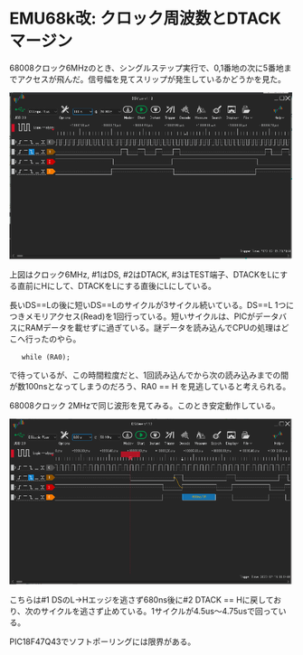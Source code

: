 # EMU68k改: クロック周波数とDTACKマージン

68008クロック6MHzのとき、シングルステップ実行で、0,1番地の次に5番地までアクセスが飛んだ。信号幅を見てスリップが発生しているかどうかを見た。

<img width=500 src="img/02-3-6MHz-DTACK-slipped.png"/>

上図はクロック6MHz, #1はDS, #2はDTACK, #3はTEST端子、DTACKをLにする直前にHにして、DTACKをLにする直後にLにしている。

長いDS==Lの後に短いDS==Lのサイクルが3サイクル続いている。DS==L 1つにつきメモリアクセス(Read)を1回行っている。短いサイクルは、PICがデータバスにRAMデータを載せずに過ぎている。謎データを読み込んでCPUの処理はどこへ行ったのやら。

```
   while (RA0);
```
で待っているが、この時間粒度だと、1回読み込んでから次の読み込みまでの間が数100nsとなってしまうのだろう、RA0 == H を見逃していると考えられる。

68008クロック 2MHzで同じ波形を見てみる。このとき安定動作している。

<img width=500 src="img/02-1-upload-performance.png">

こちらは#1 DSのL->Hエッジを逃さず680ns後に#2 DTACK == Hに戻しており、次のサイクルを逃さず止めている。1サイクルが4.5us～4.75usで回っている。

PIC18F47Q43でソフトポーリングには限界がある。
